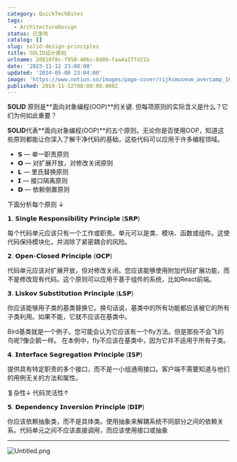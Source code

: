```yaml
---
category: QuickTechBites
tags:
  - ArchitectureDesign
status: 已发布
catalog: []
slug: solid-design-principles
title: SOLID设计原则
urlname: 2d810f8c-f950-406c-8d0b-faa4a27fd21b
date: '2023-11-12 23:08:00'
updated: '2024-05-08 23:04:00'
image: 'https://www.notion.so/images/page-cover/rijksmuseum_avercamp_1620.jpg'
published: 2019-11-12T08:00:00.000Z
---
```


**SOLID** 原则是**面向对象编程(OOP)**的关键. 但每项原则的实际含义是什么？它们为何如此重要？


**SOLID**代表**面向对象编程(OOP)**的五个原则。无论你是否使用OOP，知道这些原则都能让你深入了解干净代码的基础，这些代码可以应用于许多编程领域。

- 𝗦 — 单一职责原则
- 𝗢 — 对扩展开放，对修改关闭原则
- 𝗟 — 里氏替换原则
- 𝗜 — 接口隔离原则
- 𝗗 — 依赖倒置原则

下面分析每个原则 ↓


𝟭. 𝗦𝗶𝗻𝗴𝗹𝗲 𝗥𝗲𝘀𝗽𝗼𝗻𝘀𝗶𝗯𝗶𝗹𝗶𝘁𝘆 𝗣𝗿𝗶𝗻𝗰𝗶𝗽𝗹𝗲 (𝗦𝗥𝗣)


每个代码单元应该只有一个工作或职责。单元可以是类、模块、函数或组件。这使代码保持模块化，并消除了紧密耦合的风险。


𝟮. 𝗢𝗽𝗲𝗻-𝗖𝗹𝗼𝘀𝗲𝗱 𝗣𝗿𝗶𝗻𝗰𝗶𝗽𝗹𝗲 (𝗢𝗖𝗣)


代码单元应该对扩展开放，但对修改关闭。您应该能够使用附加代码扩展功能，而不是修改现有代码。这个原则可以应用于基于组件的系统，比如React前端。


𝟯. 𝗟𝗶𝘀𝗸𝗼𝘃 𝗦𝘂𝗯𝘀𝘁𝗶𝘁𝘂𝘁𝗶𝗼𝗻 𝗣𝗿𝗶𝗻𝗰𝗶𝗽𝗹𝗲 (𝗟𝗦𝗣)


你应该能够用子类的基类替换它。换句话说，基类中的所有功能都应该被它的所有子类利用。如果不能，它就不应该在基类中。


Bird基类就是一个例子。您可能会认为它应该有一个fly方法。但是那些不会飞的鸟呢?像企鹅一样。
在本例中，fly不应该在基类中，因为它并不适用于所有子类。


𝟰. 𝗜𝗻𝘁𝗲𝗿𝗳𝗮𝗰𝗲 𝗦𝗲𝗴𝗿𝗲𝗴𝗮𝘁𝗶𝗼𝗻 𝗣𝗿𝗶𝗻𝗰𝗶𝗽𝗹𝗲 (𝗜𝗦𝗣)


提供具有特定职责的多个接口，而不是一小组通用接口。客户端不需要知道与他们的用例无关的方法和属性。


复杂性↓
代码灵活性↑


𝟱. 𝗗𝗲𝗽𝗲𝗻𝗱𝗲𝗻𝗰𝘆 𝗜𝗻𝘃𝗲𝗿𝘀𝗶𝗼𝗻 𝗣𝗿𝗶𝗻𝗰𝗶𝗽𝗹𝗲 (𝗗𝗜𝗣)


你应该依赖抽象类，而不是具体类。使用抽象来解耦系统不同部分之间的依赖关系。代码单元之间不应该直接调用，而应该使用接口或抽象


---


![Untitled.png](https://prod-files-secure.s3.us-west-2.amazonaws.com/5d24fe63-e567-4804-86f9-9fdc62e13082/6fc4afd3-478b-4aaf-9884-0a3f8e406a71/Untitled.png?X-Amz-Algorithm=AWS4-HMAC-SHA256&X-Amz-Content-Sha256=UNSIGNED-PAYLOAD&X-Amz-Credential=ASIAZI2LB4663WKUG6YI%2F20250319%2Fus-west-2%2Fs3%2Faws4_request&X-Amz-Date=20250319T053835Z&X-Amz-Expires=3600&X-Amz-Security-Token=IQoJb3JpZ2luX2VjEBQaCXVzLXdlc3QtMiJGMEQCIHDXEslnsPM0sQeHm4t8CRC8BB5KH7vIhEgaxT5fSQqdAiBHatV7Xn6STNjrFeKC2HFs0R6aDch0He9zbtEB3ka7JCr%2FAwhtEAAaDDYzNzQyMzE4MzgwNSIMf9H8FbakM2syk8SeKtwDFecOi8%2FGmBXMJIp9eGKzGLBNdXaSLIBrqDv5MzdudNZVoz8jNbn6sm4UuJHNR1%2BycDjd48uxX7tPwPRiEJqog6BpcFydLUl2XeemeVa%2B3BKa16BANInV5Z%2Bt%2F01Xi%2FmB%2FCqheEBrRh%2F4yki20gL7Yjs6kBQXn2e8kPYLjp%2FLcs%2B2mF7hfoyYDxkir71yE7FUfDUbt5ykB3bRKU%2B%2F8l8ozmxGG9C6%2FvwsdWUdahWvYyvWznBokHrhLI21FSIWcjSPgxvxNntcR573a%2BdzoHoUZXusGaU51O7RNaVxizD2sEjG0bkDwcoyzgfy6nzs910bW%2FMUg8OJPEWO6XQIOsS72xLYiIQxhNgQhtuaPVt4D%2BTRpZov4T4bkrrQC4kcJK3zsMVPafUsI70Y9sAZDonA3w6BdxggNYHgejlrPtNLhygkVn5mQvBZUXzWJrr26s96SmelAf%2B9oPbjQvxgogxo4qd%2BnaHEXPHNFe6rckvh5ggGXHzgK5hIa6pAgomPnl%2FChKU36lOz1Al8EM8OCF4RtzXFUCGy9wOmKPxBLMvS7OM4VsqKjzcVNsexxBk1kbdpVh3MYky%2BNsayiB0%2F4gH5mq1bf5nCky6%2Frih1bCETNn7U8tvMnaOBUfXQUNMwuPzovgY6pgELaZ%2FkRT5TjXtN64dqrUL63jMBropXRDnrN%2Fq1mjjjHq6m5irKQZCxvwEXReA2294N%2BuJwwP%2Byyjy4fhIsGzDQgm79f5SnIRCUncazBO7Qjp%2FEZZTn44CEmM%2Fw%2FjQNlXHlNmvIDtqDpkfuYP3Cpc6QNI04BRx9i7fCSg77StLU5FlAPemNoSZ4Lq8%2BtU0uka21SGWWMQ0xInGgZr%2B9bLtamHxS3bwC&X-Amz-Signature=53fba008acd9d1af8060769254908f8cdeb9b7c908ec5dad363d026ed3239c7d&X-Amz-SignedHeaders=host&x-id=GetObject)

